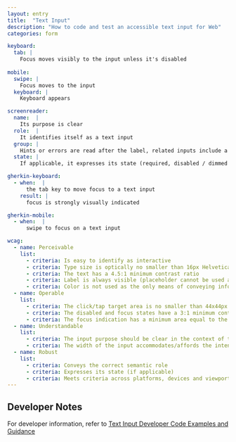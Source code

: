 ```yaml
---
layout: entry
title:  "Text Input"
description: "How to code and test an accessible text input for Web"
categories: form

keyboard:
  tab: |
    Focus moves visibly to the input unless it's disabled
      
mobile:
  swipe: |
    Focus moves to the input
  keyboard: |
    Keyboard appears

screenreader:
  name:  |
    Its purpose is clear
  role:  |
    It identifies itself as a text input
  group: |
    Hints or errors are read after the label, related inputs include a group name (Ex: Enter your personal information)
  state: |
    If applicable, it expresses its state (required, disabled / dimmed / unavailable)

gherkin-keyboard: 
  - when:  |
      the tab key to move focus to a text input
    result: |
      focus is strongly visually indicated

gherkin-mobile:
  - when:  |
      swipe to focus on a text input

wcag:
  - name: Perceivable
    list:
      - criteria: Is easy to identify as interactive
      - criteria: Type size is optically no smaller than 16px Helvetica
      - criteria: The text has a 4.5:1 minimum contrast ratio
      - criteria: Label is always visible (placeholder cannot be used as a label)
      - criteria: Color is not used as the only means of conveying information or state (error, success, focus, disabled etc)
  - name: Operable
    list:
      - criteria: The click/tap target area is no smaller than 44x44px
      - criteria: The disabled and focus states have a 3:1 minimum contrast ratio against default
      - criteria: The focus indication has a minimum area equal to the width of the element and 2px in height
  - name: Understandable
    list:
      - criteria: The input purpose should be clear in the context of the whole page
      - criteria: The width of the input accommodates/affords the intended input, reinforcing its purpose
  - name: Robust
    list:
      - criteria: Conveys the correct semantic role 
      - criteria: Expresses its state (if applicable)
      - criteria: Meets criteria across platforms, devices and viewports
---
```

## Developer Notes
For developer information, refer to [Text Input Developer Code Examples and Guidance](/components/text-input.html)